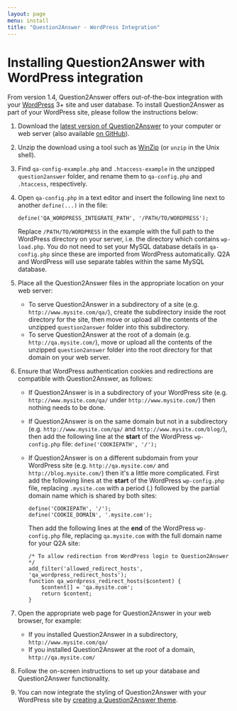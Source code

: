 ```yaml
---
layout: page
menu: install
title: "Question2Answer - WordPress Integration"
---
```


# Installing Question2Answer with WordPress integration

From version 1.4, Question2Answer offers out-of-the-box integration with your [WordPress](http://wordpress.org/) 3+ site and user database. To install Question2Answer as part of your WordPress site, please follow the instructions below:

1. Download the [latest version of Question2Answer](https://github.com/q2a/question2answer/releases) to your computer or web server (also available [on GitHub](https://github.com/q2a/question2answer)).

2. Unzip the download using a tool such as [WinZip](http://www.winzip.com/) (or `unzip` in the Unix shell).

3. Find `qa-config-example.php` and `.htaccess-example` in the unzipped `question2answer` folder, and rename them to `qa-config.php` and `.htaccess`, respectively.

4. Open `qa-config.php` in a text editor and insert the following line next to another `define(...)` in the file:

    `define('QA_WORDPRESS_INTEGRATE_PATH', '/PATH/TO/WORDPRESS');`

    Replace `/PATH/TO/WORDPRESS` in the example with the full path to the WordPress directory on your server, i.e. the directory which contains `wp-load.php`. You do not need to set your MySQL database details in `qa-config.php` since these are imported from WordPress automatically. Q2A and WordPress will use separate tables within the same MySQL database.

5. Place all the Question2Answer files in the appropriate location on your web server:
    - To serve Question2Answer in a subdirectory of a site (e.g. `http://www.mysite.com/qa/`), create the subdirectory inside the root directory for the site, then move or upload all the contents of the unzipped `question2answer` folder into this subdirectory.
    - To serve Question2Answer at the root of a domain (e.g. `http://qa.mysite.com/`), move or upload all the contents of the unzipped `question2answer` folder into the root directory for that domain on your web server.

6. Ensure that WordPress authentication cookies and redirections are compatible with Question2Answer, as follows:
    - If Question2Answer is in a subdirectory of your WordPress site (e.g. `http://www.mysite.com/qa/` under `http://www.mysite.com/`) then nothing needs to be done.
    - If Question2Answer is on the same domain but not in a subdirectory (e.g. `http://www.mysite.com/qa/` and `http://www.mysite.com/blog/`), then add the following line at the **start** of the WordPress `wp-config.php` file:
        `define('COOKIEPATH', '/');`
    - If Question2Answer is on a different subdomain from your WordPress site (e.g. `http://qa.mysite.com/` and `http://blog.mysite.com/`) then it's a little more complicated. First add the following lines at the **start** of the WordPress `wp-config.php` file, replacing `.mysite.com` with a period (.) followed by the partial domain name which is shared by both sites:

        ```php?start_inline=1
        define('COOKIEPATH', '/');
        define('COOKIE_DOMAIN', '.mysite.com');
        ```

        Then add the following lines at the **end** of the WordPress `wp-config.php` file, replacing `qa.mysite.com` with the full domain name for your Q2A site:

        ```php?start_inline=1
        /* To allow redirection from WordPress login to Question2Answer */
        add_filter('allowed_redirect_hosts', 'qa_wordpress_redirect_hosts');
        function qa_wordpress_redirect_hosts($content) {
            $content[] = 'qa.mysite.com';
            return $content;
        }
        ```

7. Open the appropriate web page for Question2Answer in your web browser, for example:
    - If you installed Question2Answer in a subdirectory, `http://www.mysite.com/qa/`
    - If you installed Question2Answer at the root of a domain, `http://qa.mysite.com/`

8. Follow the on-screen instructions to set up your database and Question2Answer functionality.

9. You can now integrate the styling of Question2Answer with your WordPress site by [creating a Question2Answer theme](/themes/).
